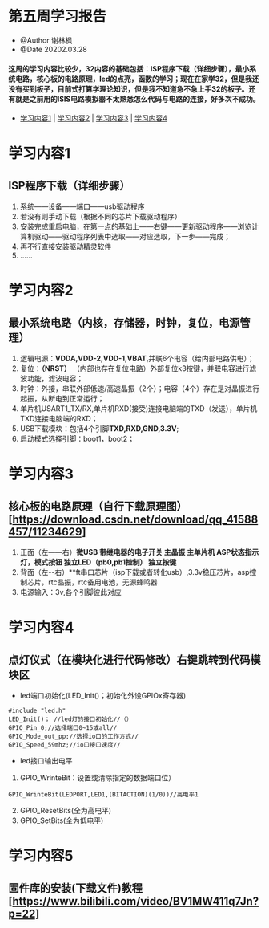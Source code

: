 # 第五周学习报告
* @Author 谢林枫
* @Date 20202.03.28
#### 这周的学习内容比较少，32内容的基础包括：ISP程序下载（详细步骤），最小系统电路，核心板的电路原理，led的点亮，函数的学习；现在在家学32，但是我还没有买到板子，目前式打算学理论知识，但是我不知道急不急上手32的板子。还有就是之前用的ISIS电路模拟器不太熟悉怎么代码与电路的连接，好多次不成功。

* [学习内容1](#1) | [学习内容2](#2) | [学习内容3](#3) | [学习内容4](#4)

# <a id='1'>学习内容1</a>
## ISP程序下载（详细步骤）
1. 系统——设备——端口——usb驱动程序
2. 若没有则手动下载（根据不同的芯片下载驱动程序）
3. 安装完成重启电脑，在第一点的基础上——右键——更新驱动程序——浏览计算机驱动——驱动程序列表中选取——对应选取，下一步——完成；
4. 再不行直接安装驱动精灵软件
5. ......

# <a id='2'>学习内容2</a>
## 最小系统电路（内核，存储器，时钟，复位，电源管理）
1. 逻辑电源：**VDDA,VDD-2,VDD-1,VBAT**,并联6个电容（给内部电路供电）；
2. 复位：**（NRST）** （内部也存在复位电路）外部复位k3按键，并联电容进行滤波功能，滤波电容；
3. 时钟：外接，串联外部低速/高速晶振（2个）；电容（4个）存在是对晶振进行起振，从断电到正常运行；
4. 单片机USART1_TX/RX,单片机RXD(接受)连接电脑端的TXD（发送），单片机TXD连接电脑端的RXD；
5. USB下载模块：包括4个引脚**TXD,RXD,GND,3.3V**;
6. 启动模式选择引脚：boot1，boot2；

# <a id='3'>学习内容3</a>
## 核心板的电路原理（自行下载原理图）[https://download.csdn.net/download/qq_41588457/11234629]
1. 正面（左——右）**微USB 带继电器的电子开关 主晶振 主单片机 ASP状态指示灯，模式按钮 独立LED（pb0,pb1控制） 独立按键**
2. 背面（左--右）**ft串口芯片（isp下载或者转化usb）,3.3v稳压芯片，asp控制芯片，rtc晶振，rtc备用电池，无源蜂鸣器
3. 电源输入：3v,各个引脚彼此对应

# <a id='4'>学习内容4</a>
## 点灯仪式（在模块化进行代码修改）右键跳转到代码模块区
* led端口初始化(LED_Init()；初始化外设GPIOx寄存器)
```
#include "led.h"
LED_Init()； //led灯的接口初始化//（）
GPIO_Pin_0;//选择端口0~15或all//
GPIO_Mode_out_pp;//选择io口的工作方式//
GPIO_Speed_59mhz;//io口接口速度//
```
* led接口输出电平
1. GPIO_WrinteBit：设置或清除指定的数据端口位）
```
GPIO_WrinteBit(LEDPORT,LED1,(BITACTION)(1/0))//高电平1
```
2. GPIO_ResetBits(全为高电平)
3. GPIO_SetBits(全为低电平)

# <a id='5'>学习内容5</a>
## 固件库的安装(下载文件)教程 [https://www.bilibili.com/video/BV1MW411q7Jn?p=22]



